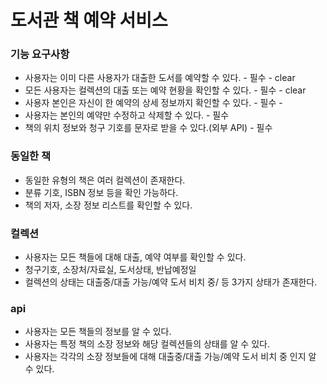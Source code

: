 # 도서관 책 예약 서비스


### 기능 요구사항
- 사용자는 이미 다른 사용자가 대출한 도서를 예약할 수 있다. - 필수 - clear
- 모든 사용자는 컬렉션의 대출 또는 예약 현황을 확인할 수 있다. - 필수 - clear
- 사용자 본인은 자신이 한 예약의 상세 정보까지 확인할 수 있다. - 필수 -
- 사용자는 본인의 예약만 수정하고 삭제할 수 있다. - 필수
- 책의 위치 정보와 청구 기호를 문자로 받을 수 있다.(외부 API) - 필수

### 동일한 책
- 동일한 유형의 책은 여러 컬렉션이 존재한다.
- 분류 기호, ISBN 정보 등을 확인 가능하다.
- 책의 저자, 소장 정보 리스트를 확인할 수 있다.

### 컬렉션
- 사용자는 모든 책들에 대해 대출, 예약 여부를 확인할 수 있다.
- 청구기호,	소장처/자료실,	도서상태,	반납예정일
- 컬렉션의 상태는 대출중/대출 가능/예약 도서 비치 중/ 등 3가지 상태가 존재한다.

### api
- 사용자는 모든 책들의 정보를 알 수 있다.
- 사용자는 특정 책의 소장 정보와 해당 컬렉션들의 상태를 알 수 있다.
- 사용자는 각각의 소장 정보들에 대해 대출중/대출 가능/예약 도서 비치 중 인지 알 수 있다.

